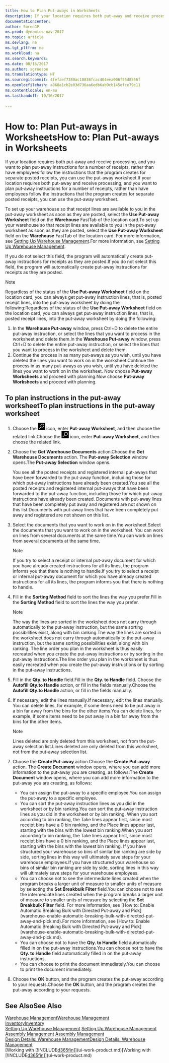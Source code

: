```yaml
---
title: How to Plan Put-aways in Worksheets
description: If your location requires both put-away and receive processing, and you want to plan put-away instructions for a number of receipts, rather than have employees follow the instructions that the program creates for separate posted receipts, you can use the put-away worksheet.
documentationcenter: 
author: SorenGP
ms.prod: dynamics-nav-2017
ms.topic: article
ms.devlang: na
ms.tgt_pltfrm: na
ms.workload: na
ms.search.keywords: 
ms.date: 08/16/2017
ms.author: sgroespe
ms.translationtype: HT
ms.sourcegitcommit: 4fefaef7380ac10836fcac404eea006f55d8556f
ms.openlocfilehash: a868a1cb2e03d736aa6edb6ab9cb145efce79c11
ms.contentlocale: en-au
ms.lasthandoff: 10/16/2017

---
```

# <a name="how-to-plan-put-aways-in-worksheets"></a><span data-ttu-id="ca167-103">How to: Plan Put-aways in Worksheets</span><span class="sxs-lookup"><span data-stu-id="ca167-103">How to: Plan Put-aways in Worksheets</span></span>
<span data-ttu-id="ca167-104">If your location requires both put-away and receive processing, and you want to plan put-away instructions for a number of receipts, rather than have employees follow the instructions that the program creates for separate posted receipts, you can use the put-away worksheet.</span><span class="sxs-lookup"><span data-stu-id="ca167-104">If your location requires both put-away and receive processing, and you want to plan put-away instructions for a number of receipts, rather than have employees follow the instructions that the program creates for separate posted receipts, you can use the put-away worksheet.</span></span>  

<span data-ttu-id="ca167-105">To set up your warehouse so that receipt lines are available to you in the put-away worksheet as soon as they are posted, select the **Use Put-away Worksheet** field on the **Warehouse** FastTab of the location card.</span><span class="sxs-lookup"><span data-stu-id="ca167-105">To set up your warehouse so that receipt lines are available to you in the put-away worksheet as soon as they are posted, select the **Use Put-away Worksheet** field on the **Warehouse** FastTab of the location card.</span></span> <span data-ttu-id="ca167-106">For more information, see [Setting Up Warehouse Management](warehouse-setup-warehouse.md).</span><span class="sxs-lookup"><span data-stu-id="ca167-106">For more information, see [Setting Up Warehouse Management](warehouse-setup-warehouse.md).</span></span>  

<span data-ttu-id="ca167-107">If you do not select this field, the program will automatically create put-away instructions for receipts as they are posted.</span><span class="sxs-lookup"><span data-stu-id="ca167-107">If you do not select this field, the program will automatically create put-away instructions for receipts as they are posted.</span></span>  

> [!NOTE]  
>  <span data-ttu-id="ca167-108">Regardless of the status of the **Use Put-away Worksheet** field on the location card, you can always get put-away instruction lines, that is, posted receipt lines, into the put-away worksheet by doing the following:</span><span class="sxs-lookup"><span data-stu-id="ca167-108">Regardless of the status of the **Use Put-away Worksheet** field on the location card, you can always get put-away instruction lines, that is, posted receipt lines, into the put-away worksheet by doing the following:</span></span>  
>   
>  1.  <span data-ttu-id="ca167-109">In the **Warehouse Put-away** window, press Ctrl+D to delete the entire put-away instruction, or select the lines that you want to process in the worksheet and delete them.</span><span class="sxs-lookup"><span data-stu-id="ca167-109">In the **Warehouse Put-away** window, press Ctrl+D to delete the entire put-away instruction, or select the lines that you want to process in the worksheet and delete them.</span></span>  
> 2.  <span data-ttu-id="ca167-110">Continue the process in as many put-aways as you wish, until you have deleted the lines you want to work on in the worksheet.</span><span class="sxs-lookup"><span data-stu-id="ca167-110">Continue the process in as many put-aways as you wish, until you have deleted the lines you want to work on in the worksheet.</span></span> <span data-ttu-id="ca167-111">Now choose **Put-away Worksheets** and proceed with planning.</span><span class="sxs-lookup"><span data-stu-id="ca167-111">Now choose **Put-away Worksheets** and proceed with planning.</span></span>  

## <a name="to-plan-instructions-in-the-put-away-worksheet"></a><span data-ttu-id="ca167-112">To plan instructions in the put-away worksheet</span><span class="sxs-lookup"><span data-stu-id="ca167-112">To plan instructions in the put-away worksheet</span></span>  
1.  <span data-ttu-id="ca167-113">Choose the ![Search for Page or Report](media/ui-search/search_small.png "Search for Page or Report icon") icon, enter **Put-away Worksheet**, and then choose the related link.</span><span class="sxs-lookup"><span data-stu-id="ca167-113">Choose the ![Search for Page or Report](media/ui-search/search_small.png "Search for Page or Report icon") icon, enter **Put-away Worksheet**, and then choose the related link.</span></span>  
2.  <span data-ttu-id="ca167-114">Choose the **Get Warehouse Documents** action.</span><span class="sxs-lookup"><span data-stu-id="ca167-114">Choose the **Get Warehouse Documents** action.</span></span> <span data-ttu-id="ca167-115">The **Put-away Selection** window opens.</span><span class="sxs-lookup"><span data-stu-id="ca167-115">The **Put-away Selection** window opens.</span></span>  

    <span data-ttu-id="ca167-116">You see all the posted receipts and registered internal put-aways that have been forwarded to the put-away function, including those for which put-away instructions have already been created.</span><span class="sxs-lookup"><span data-stu-id="ca167-116">You see all the posted receipts and registered internal put-aways that have been forwarded to the put-away function, including those for which put-away instructions have already been created.</span></span> <span data-ttu-id="ca167-117">Documents with put-away lines that have been completely put away and registered are not shown on this list.</span><span class="sxs-lookup"><span data-stu-id="ca167-117">Documents with put-away lines that have been completely put away and registered are not shown on this list.</span></span>  

3. <span data-ttu-id="ca167-118">Select the documents that you want to work on in the worksheet.</span><span class="sxs-lookup"><span data-stu-id="ca167-118">Select the documents that you want to work on in the worksheet.</span></span> <span data-ttu-id="ca167-119">You can work on lines from several documents at the same time.</span><span class="sxs-lookup"><span data-stu-id="ca167-119">You can work on lines from several documents at the same time.</span></span>  

    > [!NOTE]  
    >  <span data-ttu-id="ca167-120">If you try to select a receipt or internal put-away document for which you have already created instructions for all its lines, the program informs you that there is nothing to handle.</span><span class="sxs-lookup"><span data-stu-id="ca167-120">If you try to select a receipt or internal put-away document for which you have already created instructions for all its lines, the program informs you that there is nothing to handle.</span></span>  

4. <span data-ttu-id="ca167-121">Fill in the **Sorting Method** field to sort the lines the way you prefer.</span><span class="sxs-lookup"><span data-stu-id="ca167-121">Fill in the **Sorting Method** field to sort the lines the way you prefer.</span></span>  

    > [!NOTE]  
    >  <span data-ttu-id="ca167-122">The way the lines are sorted in the worksheet does not carry through automatically to the put-away instruction, but the same sorting possibilities exist, along with bin ranking.</span><span class="sxs-lookup"><span data-stu-id="ca167-122">The way the lines are sorted in the worksheet does not carry through automatically to the put-away instruction, but the same sorting possibilities exist, along with bin ranking.</span></span> <span data-ttu-id="ca167-123">The line order you plan in the worksheet is thus easily recreated when you create the put-away instructions or by sorting in the put-away instructions.</span><span class="sxs-lookup"><span data-stu-id="ca167-123">The line order you plan in the worksheet is thus easily recreated when you create the put-away instructions or by sorting in the put-away instructions.</span></span>  

5.  <span data-ttu-id="ca167-124">Fill in the **Qty. to Handle** field.</span><span class="sxs-lookup"><span data-stu-id="ca167-124">Fill in the **Qty. to Handle** field.</span></span> <span data-ttu-id="ca167-125">Choose the **Autofill Qty.to Handle** action, or fill in the fields manually.</span><span class="sxs-lookup"><span data-stu-id="ca167-125">Choose the **Autofill Qty.to Handle** action, or fill in the fields manually.</span></span>  
6.  <span data-ttu-id="ca167-126">If necessary, edit the lines manually.</span><span class="sxs-lookup"><span data-stu-id="ca167-126">If necessary, edit the lines manually.</span></span> <span data-ttu-id="ca167-127">You can delete lines, for example, if some items need to be put away in a bin far away from the bins for the other items.</span><span class="sxs-lookup"><span data-stu-id="ca167-127">You can delete lines, for example, if some items need to be put away in a bin far away from the bins for the other items.</span></span>  

    > [!NOTE]  
    >  <span data-ttu-id="ca167-128">Lines deleted are only deleted from this worksheet, not from the put-away selection list.</span><span class="sxs-lookup"><span data-stu-id="ca167-128">Lines deleted are only deleted from this worksheet, not from the put-away selection list.</span></span>  

7.  <span data-ttu-id="ca167-129">Choose the **Create Put-away** action.</span><span class="sxs-lookup"><span data-stu-id="ca167-129">Choose the **Create Put-away** action.</span></span> <span data-ttu-id="ca167-130">The **Create Document** window opens, where you can add more information to the put-away you are creating, as follows:</span><span class="sxs-lookup"><span data-stu-id="ca167-130">The **Create Document** window opens, where you can add more information to the put-away you are creating, as follows:</span></span>  

    -   <span data-ttu-id="ca167-131">You can assign the put-away to a specific employee.</span><span class="sxs-lookup"><span data-stu-id="ca167-131">You can assign the put-away to a specific employee.</span></span>  
    -   <span data-ttu-id="ca167-132">You can sort the put-away instruction lines as you did in the worksheet or by bin ranking.</span><span class="sxs-lookup"><span data-stu-id="ca167-132">You can sort the put-away instruction lines as you did in the worksheet or by bin ranking.</span></span> <span data-ttu-id="ca167-133">When you sort according to bin ranking, the Take lines appear first, since most receipt bins have a 0 bin ranking, and the Place lines appear last, starting with the bins with the lowest bin ranking.</span><span class="sxs-lookup"><span data-stu-id="ca167-133">When you sort according to bin ranking, the Take lines appear first, since most receipt bins have a 0 bin ranking, and the Place lines appear last, starting with the bins with the lowest bin ranking.</span></span> <span data-ttu-id="ca167-134">If you have structured your warehouse so bins of similar bin ranking are side by side, sorting lines in this way will ultimately save steps for your warehouse employees.</span><span class="sxs-lookup"><span data-stu-id="ca167-134">If you have structured your warehouse so bins of similar bin ranking are side by side, sorting lines in this way will ultimately save steps for your warehouse employees.</span></span>  
    -   <span data-ttu-id="ca167-135">You can choose not to see the intermediate lines created when the program breaks a larger unit of measure to smaller units of measure by selecting the **Set Breakbulk Filter** field.</span><span class="sxs-lookup"><span data-stu-id="ca167-135">You can choose not to see the intermediate lines created when the program breaks a larger unit of measure to smaller units of measure by selecting the **Set Breakbulk Filter** field.</span></span> <span data-ttu-id="ca167-136">For more information, see [How to: Enable Automatic Breaking Bulk with Directed Put-away and Pick] (warehouse-enable-automatic-breaking-bulk-with-directed-put-away-and-pick.md).</span><span class="sxs-lookup"><span data-stu-id="ca167-136">For more information, see [How to: Enable Automatic Breaking Bulk with Directed Put-away and Pick] (warehouse-enable-automatic-breaking-bulk-with-directed-put-away-and-pick.md).</span></span>  
    -   <span data-ttu-id="ca167-137">You can choose not to have the **Qty. to Handle** field automatically filled in on the put-away instructions.</span><span class="sxs-lookup"><span data-stu-id="ca167-137">You can choose not to have the **Qty. to Handle** field automatically filled in on the put-away instructions.</span></span>  
    -   <span data-ttu-id="ca167-138">You can choose to print the document immediately.</span><span class="sxs-lookup"><span data-stu-id="ca167-138">You can choose to print the document immediately.</span></span>  

8.  <span data-ttu-id="ca167-139">Choose the **OK** button, and the program creates the put-away according to your requests.</span><span class="sxs-lookup"><span data-stu-id="ca167-139">Choose the **OK** button, and the program creates the put-away according to your requests.</span></span>  

## <a name="see-also"></a><span data-ttu-id="ca167-140">See Also</span><span class="sxs-lookup"><span data-stu-id="ca167-140">See Also</span></span>  
[<span data-ttu-id="ca167-141">Warehouse Management</span><span class="sxs-lookup"><span data-stu-id="ca167-141">Warehouse Management</span></span>](warehouse-manage-warehouse.md)  
[<span data-ttu-id="ca167-142">Inventory</span><span class="sxs-lookup"><span data-stu-id="ca167-142">Inventory</span></span>](inventory-manage-inventory.md)  
<span data-ttu-id="ca167-143">[Setting Up Warehouse Management](warehouse-setup-warehouse.md)   </span><span class="sxs-lookup"><span data-stu-id="ca167-143">[Setting Up Warehouse Management](warehouse-setup-warehouse.md)   </span></span>  
<span data-ttu-id="ca167-144">[Assembly Management](assembly-assemble-items.md)  </span><span class="sxs-lookup"><span data-stu-id="ca167-144">[Assembly Management](assembly-assemble-items.md)  </span></span>  
[<span data-ttu-id="ca167-145">Design Details: Warehouse Management</span><span class="sxs-lookup"><span data-stu-id="ca167-145">Design Details: Warehouse Management</span></span>](design-details-warehouse-management.md)  
<span data-ttu-id="ca167-146">[Working with [!INCLUDE[d365fin](includes/d365fin_md.md)]](ui-work-product.md)</span><span class="sxs-lookup"><span data-stu-id="ca167-146">[Working with [!INCLUDE[d365fin](includes/d365fin_md.md)]](ui-work-product.md)</span></span>

